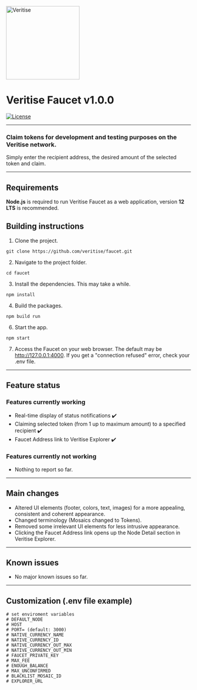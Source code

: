 <img src="https://veritise.com/wp-content/uploads/2021/05/cropped-Veritise-Logo-Blue2-BGBlue-PNG.png" alt="Veritise" width="200" height="200">

# Veritise Faucet v1.0.0

[![License](https://img.shields.io/badge/License-Apache%202.0-blue.svg)](https://opensource.org/licenses/Apache-2.0)

***
### Claim tokens for development and testing purposes on the Veritise network.
Simply enter the recipient address, the desired amount of the selected token and claim.

***
## Requirements

**Node.js** is required to run Veritise Faucet as a web application, version **12 LTS** is recommended.

## Building instructions

1. Clone the project.


 ```
git clone https://github.com/veritise/faucet.git
 ```

2. Navigate to the project folder.

 ```
cd faucet
 ```
	
3. Install the dependencies. This may take a while.

 ```
npm install 
 ```

4. Build the packages.

 ```
npm build run
 ```
    
6. Start the app.

 ```
npm start
 ```
    
7. Access the Faucet on your web browser. The default may be http://127.0.0.1:4000. If you get a "connection refused" error, check your .env file.
***
## Feature status
### Features currently working
* Real-time display of status notifications ✔️
* Claiming selected token (from 1 up to maximum  amount) to a specified recipient ✔️
* Faucet Address link to Veritise Explorer ✔️

### Features currently not working
* Nothing to report so far.
***
## Main changes
* Altered UI elements (footer, colors, text, images) for a more appealing, consistent and coherent appearance.
* Changed terminology (Mosaics changed to Tokens).
* Removed some irrelevant UI elements for less intrusive appearance.
* Clicking the Faucet Address link opens up the Node Detail section in Veritise Explorer.

***
## Known issues
* No major known issues so far.
***
## Customization (.env file example)

```shell
# set enviroment variables
# DEFAULT_NODE
# HOST
# PORT= (default: 3000)
# NATIVE_CURRENCY_NAME
# NATIVE_CURRENCY_ID
# NATIVE_CURRENCY_OUT_MAX
# NATIVE_CURRENCY_OUT_MIN
# FAUCET_PRIVATE_KEY
# MAX_FEE
# ENOUGH_BALANCE
# MAX_UNCONFIRMED
# BLACKLIST_MOSAIC_ID
# EXPLORER_URL
```
